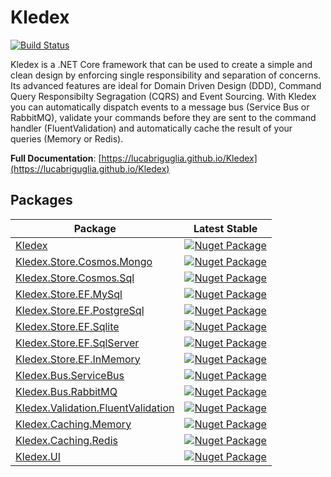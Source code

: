 # Kledex

[![Build Status](https://lucabriguglia.visualstudio.com/Kledex/_apis/build/status/lucabriguglia.Kledex?branchName=master)](https://lucabriguglia.visualstudio.com/Kledex/_build/latest?definitionId=1&branchName=master)

Kledex is a .NET Core framework that can be used to create a simple and clean design by enforcing single responsibility and separation of concerns.
Its advanced features are ideal for Domain Driven Design (DDD), Command Query Responsibilty Segragation (CQRS) and Event Sourcing.
With Kledex you can automatically dispatch events to a message bus (Service Bus or RabbitMQ), validate your commands before they are sent to the command handler (FluentValidation) and automatically cache the result of your queries (Memory or Redis).

**Full Documentation**: [https://lucabriguglia.github.io/Kledex](https://lucabriguglia.github.io/Kledex)

## Packages

| Package | Latest Stable |
| --- | --- |
| [Kledex](https://www.nuget.org/packages/Kledex) | [![Nuget Package](https://img.shields.io/badge/nuget-2.2.1-blue.svg)](https://www.nuget.org/packages/Kledex) |
| [Kledex.Store.Cosmos.Mongo](https://www.nuget.org/packages/Kledex.Store.Cosmos.Mongo) | [![Nuget Package](https://img.shields.io/badge/nuget-2.2.1-blue.svg)](https://www.nuget.org/packages/Kledex.Store.Cosmos.Mongo) |
| [Kledex.Store.Cosmos.Sql](https://www.nuget.org/packages/Kledex.Store.Cosmos.Sql) | [![Nuget Package](https://img.shields.io/badge/nuget-2.2.1-blue.svg)](https://www.nuget.org/packages/Kledex.Store.Cosmos.Sql) |
| [Kledex.Store.EF.MySql](https://www.nuget.org/packages/Kledex.Store.EF.MySql) | [![Nuget Package](https://img.shields.io/badge/nuget-2.2.1-blue.svg)](https://www.nuget.org/packages/Kledex.Store.EF.MySql) |
| [Kledex.Store.EF.PostgreSql](https://www.nuget.org/packages/Kledex.Store.EF.PostgreSql) | [![Nuget Package](https://img.shields.io/badge/nuget-2.2.1-blue.svg)](https://www.nuget.org/packages/Kledex.Store.EF.PostgreSql) |
| [Kledex.Store.EF.Sqlite](https://www.nuget.org/packages/Kledex.Store.EF.Sqlite) | [![Nuget Package](https://img.shields.io/badge/nuget-2.2.1-blue.svg)](https://www.nuget.org/packages/Kledex.Store.EF.Sqlite) |
| [Kledex.Store.EF.SqlServer](https://www.nuget.org/packages/Kledex.Store.EF.SqlServer) | [![Nuget Package](https://img.shields.io/badge/nuget-2.2.1-blue.svg)](https://www.nuget.org/packages/Kledex.Store.EF.SqlServer) |
| [Kledex.Store.EF.InMemory](https://www.nuget.org/packages/Kledex.Store.EF.InMemory) | [![Nuget Package](https://img.shields.io/badge/nuget-2.2.1-blue.svg)](https://www.nuget.org/packages/Kledex.Store.EF.InMemory) |
| [Kledex.Bus.ServiceBus](https://www.nuget.org/packages/Kledex.Bus.ServiceBus) | [![Nuget Package](https://img.shields.io/badge/nuget-2.2.1-blue.svg)](https://www.nuget.org/packages/Kledex.Bus.ServiceBus) |
| [Kledex.Bus.RabbitMQ](https://www.nuget.org/packages/Kledex.Bus.RabbitMQ) | [![Nuget Package](https://img.shields.io/badge/nuget-2.2.1-blue.svg)](https://www.nuget.org/packages/Kledex.Bus.RabbitMQ) |
| [Kledex.Validation.FluentValidation](https://www.nuget.org/packages/Kledex.Validation.FluentValidation) | [![Nuget Package](https://img.shields.io/badge/nuget-2.2.1-blue.svg)](https://www.nuget.org/packages/Kledex.Validation.FluentValidation) |
| [Kledex.Caching.Memory](https://www.nuget.org/packages/Kledex.Caching.Memory) | [![Nuget Package](https://img.shields.io/badge/nuget-2.2.1-blue.svg)](https://www.nuget.org/packages/Kledex.Caching.Memory) |
| [Kledex.Caching.Redis](https://www.nuget.org/packages/Kledex.Caching.Redis) | [![Nuget Package](https://img.shields.io/badge/nuget-2.2.1-blue.svg)](https://www.nuget.org/packages/Kledex.Caching.Redis) |
| [Kledex.UI](https://www.nuget.org/packages/Kledex.UI) | [![Nuget Package](https://img.shields.io/badge/nuget-2.2.1-blue.svg)](https://www.nuget.org/packages/Kledex.UI) |
